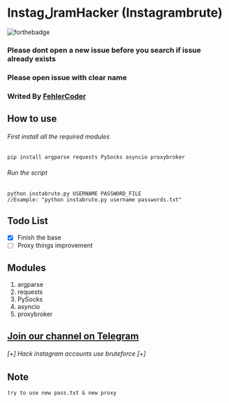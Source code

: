 

# InstagلramHacker (Instagrambrute)
![forthebadge](https://forthebadge.com/images/badges/made-with-python.svg)

### Please dont open a new issue before you search if issue already exists
### Please open issue with clear name
### Writed By [FehlerCoder](https://t.me/FehlerCode)

## How to use
###### First install all the required modules
```
pip install argparse requests PySocks asyncio proxybroker
```
###### Run the script
```
python instabrute.py USERNAME PASSWORD_FILE
//Example: "python instabrute.py username passwords.txt"
```
## Todo List
- [x] Finish the base
- [ ] Proxy things improvement

## Modules
1. argparse
2. requests
3. PySocks
4. asyncio
5. proxybroker

## [Join our channel on Telegram](https://telegram.me/FehlerCoder)
###### [+] Hack instagram accounts use bruteforce [+]

## Note 
```
try to use new pass.txt & new proxy
```
